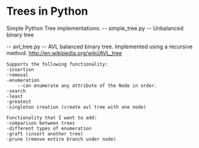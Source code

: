 Trees in Python
====

Simple Python Tree implementations:
-- simple_tree.py --
Unbalanced binary tree

-- avl_tree.py --
AVL balanced binary tree. Implemented using a recursive method.
http://en.wikipedia.org/wiki/AVL_tree

    Supports the following functionality:
    -insertion
    -removal
    -enumeration
        --can enumerate any attribute of the Node in order.
    -search
    -least
    -greatest
    -singleton creation (create avl tree with one node)

    Functionality that I want to add:
    -comparison between trees
    -different types of enumeration
    -graft (insert another tree)
    -prune (remove entire branch under node)



